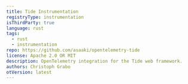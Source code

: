 ```yaml
---
title: Tide Instrumentation
registryType: instrumentation
isThirdParty: true
language: rust
tags:
  - rust
  - instrumentation
repo: https://github.com/asaaki/opentelemetry-tide
license: Apache 2.0 OR MIT
description: OpenTelemetry integration for the Tide web framework.
authors: Christoph Grabo
otVersion: latest
---
```

